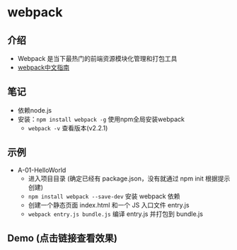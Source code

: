 # webpack

## 介绍

- Webpack 是当下最热门的前端资源模块化管理和打包工具
- [webpack中文指南](http://webpackdoc.com/index.html)

## 笔记

- 依赖node.js
- 安装：`npm install webpack -g` 使用npm全局安装webpack
    - `webpack -v` 查看版本(v2.2.1)

## 示例

- A-01-HelloWorld
    - 进入项目目录 (确定已经有 package.json，没有就通过 npm init 根据提示创建)
    - `npm install webpack --save-dev` 安装 webpack 依赖
    - 创建一个静态页面 index.html 和一个 JS 入口文件 entry.js
    - `webpack entry.js bundle.js` 编译 entry.js 并打包到 bundle.js

## Demo (点击链接查看效果)
